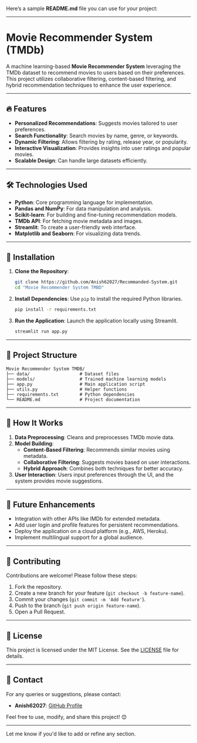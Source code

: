 Here’s a sample **README.md** file you can use for your project:

---

# Movie Recommender System (TMDb)

A machine learning-based **Movie Recommender System** leveraging the TMDb dataset to recommend movies to users based on their preferences. This project utilizes collaborative filtering, content-based filtering, and hybrid recommendation techniques to enhance the user experience. 

---

## 🔥 Features

- **Personalized Recommendations**: Suggests movies tailored to user preferences.
- **Search Functionality**: Search movies by name, genre, or keywords.
- **Dynamic Filtering**: Allows filtering by rating, release year, or popularity.
- **Interactive Visualization**: Provides insights into user ratings and popular movies.
- **Scalable Design**: Can handle large datasets efficiently.

---

## 🛠️ Technologies Used

- **Python**: Core programming language for implementation.
- **Pandas and NumPy**: For data manipulation and analysis.
- **Scikit-learn**: For building and fine-tuning recommendation models.
- **TMDb API**: For fetching movie metadata and images.
- **Streamlit**: To create a user-friendly web interface.
- **Matplotlib and Seaborn**: For visualizing data trends.

---

## 🚀 Installation

1. **Clone the Repository**:
   ```bash
   git clone https://github.com/Anish62027/Recommanded-System.git
   cd "Movie Recommender System TMBD"
   ```

2. **Install Dependencies**:
   Use `pip` to install the required Python libraries.
   ```bash
   pip install -r requirements.txt
   ```

3. **Run the Application**:
   Launch the application locally using Streamlit.
   ```bash
   streamlit run app.py
   ```

---

## 📂 Project Structure

```
Movie Recommender System TMDB/
├── data/                   # Dataset files
├── models/                 # Trained machine learning models
├── app.py                  # Main application script
├── utils.py                # Helper functions
├── requirements.txt        # Python dependencies
└── README.md               # Project documentation
```

---

## 🌟 How It Works

1. **Data Preprocessing**: Cleans and preprocesses TMDb movie data.
2. **Model Building**:
   - **Content-Based Filtering**: Recommends similar movies using metadata.
   - **Collaborative Filtering**: Suggests movies based on user interactions.
   - **Hybrid Approach**: Combines both techniques for better accuracy.
3. **User Interaction**: Users input preferences through the UI, and the system provides movie suggestions.

---

## 🧩 Future Enhancements

- Integration with other APIs like IMDb for extended metadata.
- Add user login and profile features for persistent recommendations.
- Deploy the application on a cloud platform (e.g., AWS, Heroku).
- Implement multilingual support for a global audience.

---

## 🤝 Contributing

Contributions are welcome! Please follow these steps:

1. Fork the repository.
2. Create a new branch for your feature (`git checkout -b feature-name`).
3. Commit your changes (`git commit -m 'Add feature'`).
4. Push to the branch (`git push origin feature-name`).
5. Open a Pull Request.

---

## 📝 License

This project is licensed under the MIT License. See the [LICENSE](LICENSE) file for details.

---

## 📧 Contact

For any queries or suggestions, please contact:
- **Anish62027**: [GitHub Profile](https://github.com/Anish62027)

Feel free to use, modify, and share this project! 😊

--- 

Let me know if you'd like to add or refine any section.
